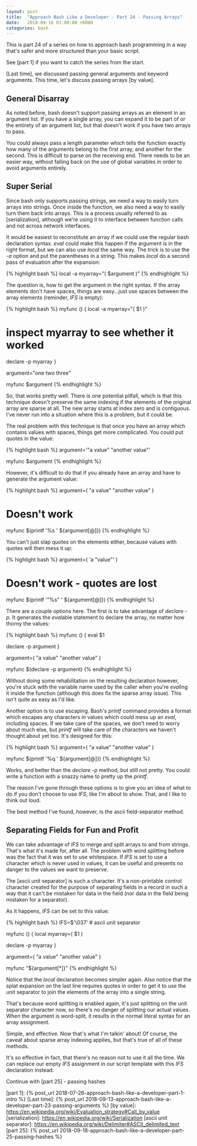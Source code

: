 ```yaml
---
layout: post
title:  "Approach Bash Like a Developer - Part 24 - Passing Arrays"
date:   2018-09-16 01:00:00 +0000
categories: bash
---
```


This is part 24 of a series on how to approach bash programming in a way
that's safer and more structured than your basic script.

See [part 1] if you want to catch the series from the start.

[Last time], we discussed passing general arguments and keyword
arguments.  This time, let's discuss passing arrays [by value].

General Disarray
----------------

As noted before, bash doesn't support passing arrays as an element in an
argument list.  If you have a single array, you can expand it to be part
of or the entirety of an argument list, but that doesn't work if you
have two arrays to pass.

You could always pass a length parameter which tells the function
exactly how many of the arguments belong to the first array, and another
for the second.  This is difficult to parse on the receiving end.  There
needs to be an easier way, without falling back on the use of global
variables in order to avoid arguments entirely.

Super Serial
------------

Since bash only supports passing strings, we need a way to easily turn
arrays into strings.  Once inside the function, we also need a way to
easily turn them back into arrays.  This is a process usually referred
to as [serialization], although we're using it to interface between
function calls and not across network interfaces.

It would be easiest to reconstitute an array if we could use the regular
bash declaration syntax.  *eval* could make this happen if the argument
is in the right format, but we can also use *local* the same way.  The
trick is to use the *-a* option and put the parentheses in a string.
This makes *local* do a second pass of evaluation after the expansion:

{% highlight bash %}
local -a myarray="( $argument )"
{% endhighlight %}

The question is, how to get the argument in the right syntax.  If the
array elements don't have spaces, things are easy...just use spaces
between the array elements (reminder, *IFS* is empty):

{% highlight bash %}
myfunc () {
  local -a myarray="( $1 )"

  # inspect myarray to see whether it worked
  declare -p myarray
}

argument="one two three"

myfunc $argument
{% endhighlight %}

So, that works pretty well.  There is one potential pitfall, which is
that this technique doesn't preserve the same indexing if the elements
of the original array are sparse at all.  The new array starts at index
zero and is contiguous.  I've never run into a situation where this is a
problem, but it could be.

The real problem with this technique is that once you have an array
which contains values with spaces, things get more complicated.  You
could put quotes in the value:

{% highlight bash %}
argument='"a value" "another value"'

myfunc $argument
{% endhighlight %}

However, it's difficult to do that if you already have an array and
have to generate the argument value:

{% highlight bash %}
argument=( "a value" "another value" )

# Doesn't work
myfunc $(printf '%s ' ${argument[@]})
{% endhighlight %}

You can't just slap quotes on the elements either, because
values with quotes will then mess it up:

{% highlight bash %}
argument=( 'a "value"' )

# Doesn't work - quotes are lost
myfunc $(printf '"%s" ' ${argument[@]})
{% endhighlight %}

There are a couple options here.  The first is to take advantage of
*declare -p*.  It generates the *eval*able statement to declare the
array, no matter how thorny the values:

{% highlight bash %}
myfunc () {
  eval $1

  declare -p argument
}

argument=( "a value" "another value" )

myfunc $(declare -p argument)
{% endhighlight %}

Without doing some rehabilitation on the resulting declaration however,
you're stuck with the variable name used by the caller when you're
*eval*ing it inside the function (although this does fix the sparse
array issue).  This isn't quite as easy as I'd like.

Another option is to use escaping.  Bash's *printf* command provides a
format which escapes any characters in values which could mess up an
*eval*, including spaces.  If we take care of the spaces, we don't need
to worry about much else, but *printf* will take care of the characters
we haven't thought about yet too.  It's designed for this:

{% highlight bash %}
argument=( "a value" "another value" )

myfunc $(printf '%q ' ${argument[@]})
{% endhighlight %}

Works, and better than the *declare -p* method, but still not pretty.
You could write a function with a snazzy name to pretty up the *printf*.

The reason I've gone through these options is to give you an idea of
what to do if you don't choose to use *IFS*, like I'm about to show.
That, and I like to think out loud.

The best method I've found, however, is the ascii field-separator
method.

Separating Fields for Fun and Profit
------------------------------------

We can take advantage of *IFS* to merge and split arrays to and from
strings.  That's what it's made for, after all.  The problem with word
splitting before was the fact that it was set to use whitespace.  If
*IFS* is set to use a character which is never used in values, it can be
useful and presents no danger to the values we want to preserve.

The [ascii unit separator] is such a character.  It's a non-printable
control character created for the purpose of separating fields in a
record in such a way that it can't be mistaken for data in the field
(nor data in the field being mistaken for a separator).

As it happens, *IFS* can be set to this value:

{% highlight bash %}
IFS=$'\037' # ascii unit separator

myfunc () {
  local myarray=( $1 )

  declare -p myarray
}

argument=( "a value" "another value" )

myfunc "${argument[*]}"
{% endhighlight %}

Notice that the *local* declaration becomes simpler again.  Also notice
that the splat expansion  on the last line requires quotes in order to
get it to use the unit separator to join the elements of the array into
a single string.

That's because word splitting is enabled again, it's just splitting on
the unit separator character now, so there's no danger of splitting our
actual values.  When the argument is word-split, it results in the
normal literal syntax for an array assignment.

Simple, and effective.  Now that's what I'm talkin' about! Of course,
the caveat about sparse array indexing applies, but that's true of all
of these methods.

It's so effective in fact, that there's no reason not to use it all the
time.  We can replace our empty *IFS* assignment in our script template
with this *IFS* declaration instead.

Continue with [part 25] - passing hashes

  [part 1]:       {% post_url 2018-07-26-approach-bash-like-a-developer-part-1-intro                      %}
  [Last time]:    {% post_url 2018-09-13-approach-bash-like-a-developer-part-23-passing-arguments         %}
  [by value]:     https://en.wikipedia.org/wiki/Evaluation_strategy#Call_by_value
  [serialization]: https://en.wikipedia.org/wiki/Serialization
  [ascii unit separator]: https://en.wikipedia.org/wiki/Delimiter#ASCII_delimited_text
  [part 25]:      {% post_url 2018-09-18-approach-bash-like-a-developer-part-25-passing-hashes            %}
